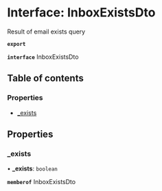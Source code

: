 # Interface: InboxExistsDto

Result of email exists query

**`export`**

**`interface`** InboxExistsDto

## Table of contents

### Properties

- [\_exists](InboxExistsDto.md#exists)

## Properties

### \_exists

• **\_exists**: `boolean`

**`memberof`** InboxExistsDto
